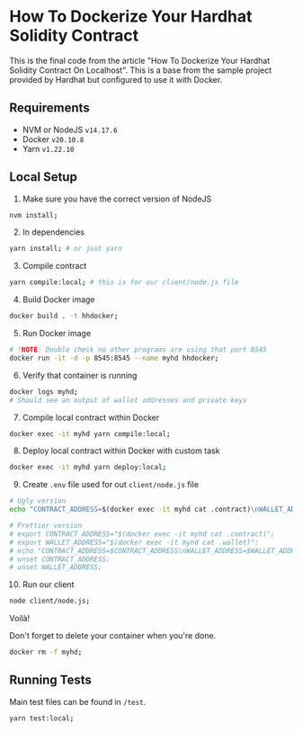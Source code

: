 # How To Dockerize Your Hardhat Solidity Contract

This is the final code from the article "How To Dockerize Your Hardhat Solidity Contract On Localhost".
This is a base from the sample project provided by Hardhat but configured to use it with Docker.

## Requirements

- NVM or NodeJS `v14.17.6`
- Docker `v20.10.8`
- Yarn `v1.22.10`

## Local Setup

1. Make sure you have the correct version of NodeJS

```bash
nvm install;
```

2. In dependencies

```bash
yarn install; # or just yarn
```

3. Compile contract

```bash
yarn compile:local; # this is for our client/node.js file
```

4. Build Docker image

```bash
docker build . -t hhdocker;
```

5. Run Docker image

```bash
# !NOTE: Double check no other programs are using that port 8545
docker run -it -d -p 8545:8545 --name myhd hhdocker;
```

6. Verify that container is running

```bash
docker logs myhd;
# Should see an output of wallet addresses and private keys
```

7. Compile local contract within Docker

```bash
docker exec -it myhd yarn compile:local;
```

8. Deploy local contract within Docker with custom task

```bash
docker exec -it myhd yarn deploy:local;
```

9. Create `.env` file used for out `client/node.js` file

```bash
# Ugly version
echo "CONTRACT_ADDRESS=$(docker exec -it myhd cat .contract)\nWALLET_ADDRESS=$(docker exec -it myhd cat .wallet;)" > .env;

# Prettier version
# export CONTRACT_ADDRESS="$(docker exec -it myhd cat .contract)";
# export WALLET_ADDRESS="$(docker exec -it myhd cat .wallet)";
# echo "CONTRACT_ADDRESS=$CONTRACT_ADDRESS\nWALLET_ADDRESS=$WALLET_ADDRESS" > .env;
# unset CONTRACT_ADDRESS;
# unset WALLET_ADDRESS;
```

10. Run our client

```bash
node client/node.js;
```

Voilà!

Don't forget to delete your container when you're done.

```bash
docker rm -f myhd;
```

## Running Tests

Main test files can be found in `/test`.

```bash
yarn test:local;
```
